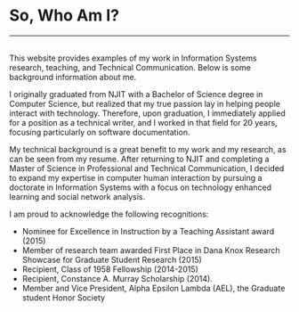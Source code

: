 <h1>So, Who Am I?</h1>

----
<br>
This website provides examples of my work in Information Systems research, teaching, and Technical Communication. Below is some background information about me.

I originally graduated from NJIT with a Bachelor of Science degree in Computer Science, but realized that my true passion lay in helping people interact with technology.  Therefore, upon graduation, I immediately applied for a position as a technical writer, and I worked in that field for 20 years, focusing particularly on software documentation.

My technical background is a great benefit to my work and my research, as can be seen from my resume.  After returning to NJIT and completing a Master of Science in Professional and Technical Communication, I decided to expand my expertise in computer human interaction by pursuing a doctorate in Information Systems with a focus on technology enhanced learning and social network analysis.

I am proud to acknowledge the following recognitions:

* Nominee for Excellence in Instruction by a Teaching Assistant award (2015)
* Member of research team awarded First Place in Dana Knox Research Showcase for Graduate Student Research (2015)
* Recipient, Class of 1958 Fellowship (2014-2015)
* Recipient, Constance A. Murray Scholarship (2014).
* Member and Vice President, Alpha Epsilon Lambda (AEL), the Graduate student Honor Society
 

